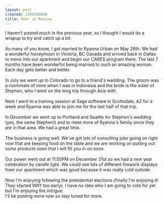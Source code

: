 ```yaml
--- 
layout: post
created: 1199760600
title: Year in Review
---
```

I haven't posted much in the previous year, so I thought I would do a wrapup to try and catch up a bit.<br /><br />As many of you know, I got married to Ryanna Urban on May 26th.  We had a wonderful honeymoon in Victoria, BC Canada and arrived back in Dallas to move into our apartment and begin our CARES program there.  The last 7 months have been wonderful being married to such an amazing woman.  Each day gets better and better.<br /><br />In July we went up to Colorado to go to a friend's wedding.  The groom was a roommate of mine when I was in Indonesia and the bride is the sister of Stephen, who I went on the long trip through Asia with. <br /><br />Next I went to a training session at Sage software in Scottsdale, AZ for a week and Ryanna was able to join me for the last half of that trip. <br /><br />In December we went up to Portland and Seattle for Stephen's wedding (yes, the same Stephen!) and to meet more of Ryanna's family since they are in that area.  We had a great time.<br /><br />The business is going well.  We've got lots of consulting jobs going on right now that are keeping food on the table and we are working on putting out some products soon that I will fill you in on soon.<br /><br />Our power went out at 11:55PM on December 31st so we had a new year celebration by candle light.  We could see lots of different firework displays from our apartment which was good because it was really cold outside.<br /><br />Now I'm enjoying following the presidential elections (finally I'm enjoying it!  They started WAY too early).  I have no idea who I am going to vote for yet but I'm enjoying the intrigue.<br />I'll be posting more now so stay tuned for more.
